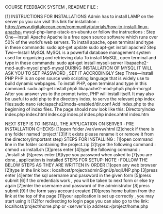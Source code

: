 COURSE FEEDBACK SYSTEM , README FILE :

[1] INSTRUCTIONS FOR INSTALLATIONS
Admin has to install LAMP on the server pc
you can visit this link for installation :
https://www.digitalocean.com/community/tutorials/how-to-install-linux-apache-
mysql-php-lamp-stack-on-ubuntu
or follow the instructions :
Step One—Install Apache
Apache is a free open source software which runs over 50% of the world’s web servers.
To install apache, open terminal and type in these commands:
sudo apt-get update
sudo apt-get install apache2
Step Two—Install MySQL
MySQL is a powerful database management system used for organizing and retrieving data
To install MySQL, open terminal and type in these commands:
sudo apt-get install mysql-server libapache2-mod-auth-mysql php5-mysql
DURING INSTALLATION OF MYSQL IT WILL ASK YOU TO SET PASSWORD , SET IT
ACCRODINGLY
Step Three—Install PHP
PHP is an open source web scripting language that is widely use to build dynamic webpages.
To install PHP, open terminal and type in this command.
sudo apt-get install php5 libapache2-mod-php5 php5-mcrypt
After you answer yes to the prompt twice, PHP will install itself.
It may also be useful to add php to the directory index, to serve the relevant php index files:sudo nano /etc/apache2/mods-enabled/dir.conf
Add index.php to the beginning of index files. The page should now look like this:
DirectoryIndex index.php index.html index.cgi index.pl index.php index.xhtml
index.htm

NEXT STEP IS TO INSTALL THE APPLICATION ON SERVER :
PRE INSTALLATION CHECKS:
[1]open folder /var/www/html
[2]check if there is any folder named 'project'
[3]if it exists please rename it or remove it from the directory(important step)
STEPS FOR INSTALLING :
[1]open command line in the folder containing the project.zip
[2]type the following command : chmod +x install.sh
[3]press enter
[4]type the following command : ./install.sh
[5]press enter
[6]type you password when asked to
[7]you are done , application is installed
STEPS FOR SETUP:
NOTE : FOLLOW THE BELOW STEPS AS THEY ARE WRITTEN IN ORDER
[1]open any web browser
[2]type in the link box : localhost/project/adminSignUp/sqlUNP.php
[3]press enter
[4]enter the sql username and password in the given form
[5]press submit
[6]if the credentials work , you will be taken to next form or else try again
[7]enter the username and password of the administrator
[8]press submit
[9]if the form says account created
[10]press home button from the link at the top of the page
[11]your application is set up correctly , you may start using it
[12]for redirecting to login page you can also go to the link:
localhost/project/home.php or <server's ip address>/project/home.php